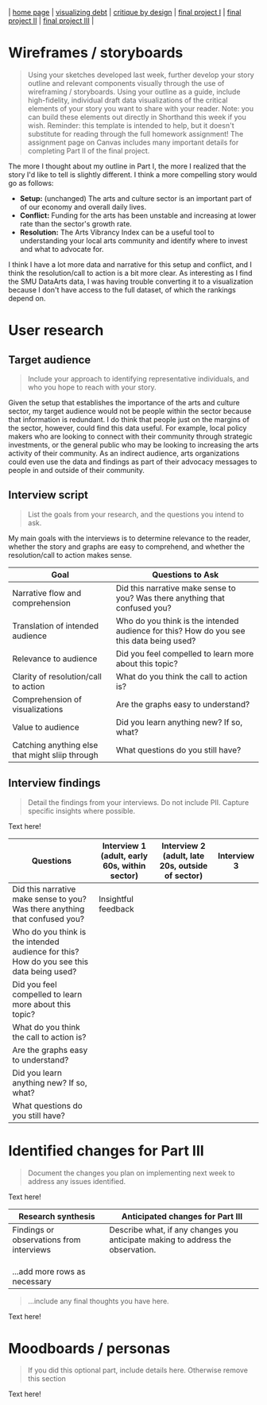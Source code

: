 | [home page](https://aaifeng.github.io/portfolio/) | [visualizing debt](visualizing-government-debt) | [critique by design](critique-by-design) | [final project I](final-project-part-one) | [final project II](final-project-part-two) | [final project III](final-project-part-three) |

# Wireframes / storyboards
> Using your sketches developed last week, further develop your story outline and relevant components visually through the use of wireframing / storyboards. Using your outline as a guide, include high-fidelity, individual draft data visualizations of the critical elements of your story you want to share with your reader. Note: you can build these elements out directly in Shorthand this week if you wish.  Reminder: this template is intended to help, but it doesn't substitute for reading through the full homework assignment!  The assignment page on Canvas includes many important details for completing Part II of the final project. 

The more I thought about my outline in Part I, the more I realized that the story I'd like to tell is slightly different. I think a more compelling story would go as follows:
- **Setup:** (unchanged) The arts and culture sector is an important part of of our economy and overall daily lives.
- **Conflict:** Funding for the arts has been unstable and increasing at lower rate than the sector's growth rate.
- **Resolution:** The Arts Vibrancy Index can be a useful tool to understanding your local arts community and identify where to invest and what to advocate for.

I think I have a lot more data and narrative for this setup and conflict, and I think the resolution/call to action is a bit more clear. As interesting as I find the SMU DataArts data, I was having trouble converting it to a visualization because I don't have access to the full dataset, of which the rankings depend on.

# User research 

## Target audience
> Include your approach to identifying representative individuals, and who you hope to reach with your story. 

Given the setup that establishes the importance of the arts and culture sector, my target audience would not be people within the sector because that information is redundant. I do think that people just on the margins of the sector, however, could find this data useful. For example, local policy makers who are looking to connect with their community through strategic investments, or the general public who may be looking to increasing the arts activity of their community. As an indirect audience, arts organizations could even use the data and findings as part of their advocacy messages to people in and outside of their community.

## Interview script
> List the goals from your research, and the questions you intend to ask. 

My main goals with the interviews is to determine relevance to the reader, whether the story and graphs are easy to comprehend, and whether the resolution/call to action makes sense.

| Goal | Questions to Ask |
|------|------------------|
|    Narrative flow and comprehension   |       Did this narrative make sense to you? Was there anything that confused you?           |
|  Translation of intended audience    |         Who do you think is the intended audience for this? How do you see this data being used?         |
|  Relevance to audience    |       Did you feel compelled to learn more about this topic?           |
|   Clarity of resolution/call to action   |       What do you think the call to action is?           |
|   Comprehension of visualizations   |         Are the graphs easy to understand?         |
|   Value to audience   |        Did you learn anything new? If so, what?          |
|  Catching anything else that might sliip through    |        What questions do you still have?          |



## Interview findings
> Detail the findings from your interviews.  Do not include PII.  Capture specific insights where possible.

Text here!

| Questions               | Interview 1 (adult, early 60s, within sector) | Interview 2 (adult, late 20s, outside of sector) | Interview 3 |
|-------------------------|--------------------------------|-------------|-------------|
| Did this narrative make sense to you? Was there anything that confused you? | Insightful feedback            |             |             |
| Who do you think is the intended audience for this? How do you see this data being used?                  |                                |             |             |
| Did you feel compelled to learn more about this topic?                        |                                |             |             |
| What do you think the call to action is?                        |                                |             |             |
| Are the graphs easy to understand?                        |                                |             |             |
| Did you learn anything new? If so, what?                        |                                |             |             |
| What questions do you still have?                        |                                |             |             |


# Identified changes for Part III
> Document the changes you plan on implementing next week to address any issues identified.  

Text here!

| Research synthesis                       | Anticipated changes for Part III                                                |
|------------------------------------------|---------------------------------------------------------------------------------|
| Findings or observations from interviews | Describe what, if any changes you anticipate making to address the observation. |
|                                          |                                                                                 |
|                                          |                                                                                 |
|                                          |                                                                                 |
| ...add more rows as necessary            |                                                                                 |

> ...include any final thoughts you have here. 

Text here!

# Moodboards / personas
> If you did this optional part, include details here.  Otherwise remove this section

Text here!

